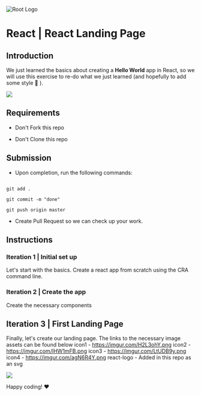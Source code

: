 ![Root Logo](https://imgur.com/np0rofN.png)

# React | React Landing Page

  

## Introduction

  

We just learned the basics about creating a **Hello World** app in React, so we will use this exercise to re-do what we just learned (and hopefully to add some style :blossom: ).

  

![](https://imgur.com/YpUYrJF.png) 

  

## Requirements

  

- Don't Fork this repo

- Don't Clone this repo

  

## Submission

  

- Upon completion, run the following commands:

  

```

git add .

git commit -m "done"

git push origin master

```

  

- Create Pull Request so we can check up your work.

  

## Instructions

  

### Iteration 1 | Initial set up

  

Let's start with the basics. Create a react app from scratch using the CRA command line.

 
  

### Iteration 2 | Create the app

  

Create the necessary components

  

## Iteration 3 | First Landing Page

  

Finally, let's create our landing page. The links to the necessary image assets can be found below
icon1 - https://imgur.com/H2L3ohY.png
icon2 - https://imgur.com/IHW1mFB.png
icon3 - https://imgur.com/LtUDB9y.png
icon4 - https://imgur.com/agN6R4Y.png
react-logo - Added in this repo as an svg 
  

![](https://imgur.com/hBuZZPx.png)

  

  

Happy coding! :heart:
